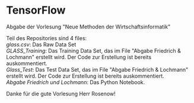 # TensorFlow
Abgabe der Vorlesung "Neue Methoden der Wirtschaftsinformatik"

Teil des Repositories sind 4 files: <br>
*glass.csv*: Das Raw Data Set <br>
*GLASS_Training*: Das Training Data Set, das im File "Abgabe Friedrich & Lochmann" erstellt wird. Der Code zur Erstellung ist bereits auskommentiert. <br>
*Glass_Test*: Das Test Data Set, das im File "Abgabe Friedrich & Lochmann" erstellt wird. Der Code zur Erstellung ist bereits auskommentiert. <br>
*Abgabe Friedrich und Lochmann*: Das Python Notebook. <br>

Danke für die gute Vorlesung Herr Rosenow!
